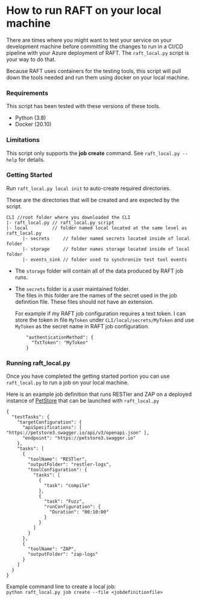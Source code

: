 # How to run RAFT on your local machine

There are times where you might want to test your service on your development machine before
committing the changes to run in a CI/CD pipeline with your Azure deployment of RAFT. The
`raft_local.py` script is your way to do that. 

Because RAFT uses containers for the testing tools, this script will pull down the tools needed
and run them using docker on your local machine. 

### Requirements

This script has been tested with these versions of these tools.
* Python (3.8) 
* Docker (20.10)

### Limitations

This script only supports the **job create** command. See `raft_local.py --help` for details.

### Getting Started

Run `raft_local.py local init` to auto-create required directories.

These are the directories that will be created and are expected by the script.
```Text
CLI //root folder where you downloaded the CLI
|- raft_local.py // raft_local.py script 
|- local         // folder named local located at the same level as raft_local.py
      |- secrets     // folder named secrets located inside of local folder
      |- storage     // folder names storage located inside of local folder
      |- events_sink // folder used to synchronize test tool events
```


* The `storage` folder will contain all of the data produced by RAFT job runs. 
* The `secrets` folder is a user maintained folder. </br>
  The files in this folder are the names of the secret used in the job definition file.
  These files should not have an extension.

  For example if my RAFT job configuration requires a text token. 
  I can store the token in file `MyToken` under `CLI/local/secrets/MyToken` and use `MyToken` 
  as the secret name in RAFT job configuration. 

  ```
      "authenticationMethod": {
        "TxtToken": "MyToken"
      }
  ```

### Running raft_local.py

Once you have completed the getting started portion you can use `raft_local.py` to 
run a job on your local machine.

Here is an example job definition that runs RESTler and ZAP on a
deployed instance of [PetStore](https://petstore3.swagger.io) that can be launched with
`raft_local.py`


```text
{
  "testTasks": {
    "targetConfiguration": {
      "apiSpecifications": [ "https://petstore3.swagger.io/api/v3/openapi.json" ],
      "endpoint": "https://petstore3.swagger.io"
    },
    "tasks": [
      {
        "toolName": "RESTler",
        "outputFolder": "restler-logs",
        "toolConfiguration": {
          "tasks": [
            {
              "task": "compile"
            },
            {
              "task": "Fuzz",
              "runConfiguration": {
                "Duration": "00:10:00"
              }
            }
          ]
        }
      },
      {
        "toolName": "ZAP",
        "outputFolder": "zap-logs"
      }
    ]
  }
}
```

Example command line to create a local job:</br>
`python raft_local.py job create --file <jobdefinitionfile>`